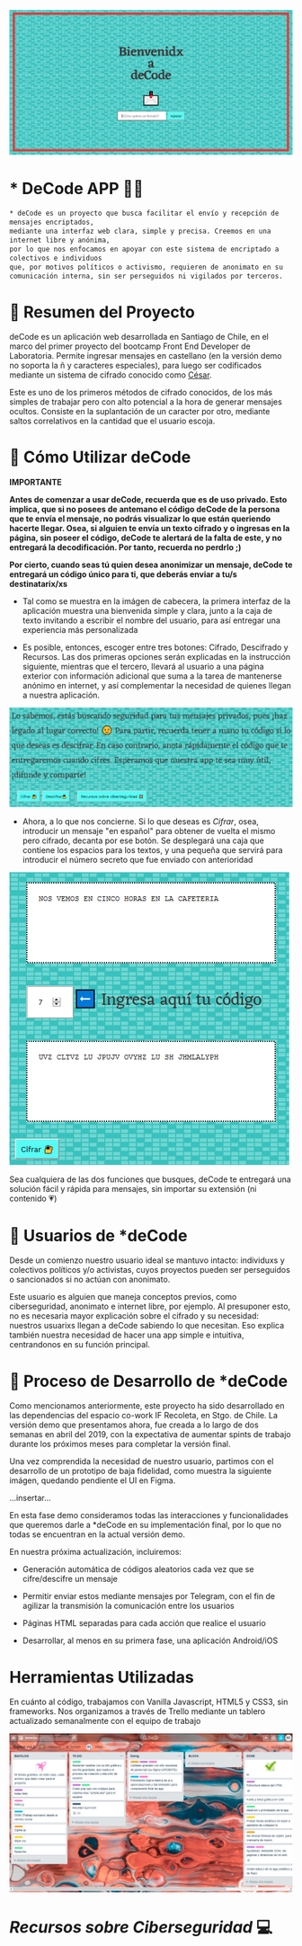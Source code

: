 ![banner](src/img/banner.png)
# * **DeCode** APP 🔑📧
```text
* deCode es un proyecto que busca facilitar el envío y recepción de mensajes encriptados, 
mediante una interfaz web clara, simple y precisa. Creemos en una internet libre y anónima, 
por lo que nos enfocamos en apoyar con este sistema de encriptado a colectivos e individuos 
que, por motivos políticos o activismo, requieren de anonimato en su comunicación interna, sin ser perseguidos ni vigilados por terceros.
```

# 🔷 Resumen del Proyecto
deCode es un aplicación web desarrollada en Santiago de Chile, en el marco del primer proyecto del bootcamp Front End Developer de Laboratoria. Permite ingresar mensajes en castellano (en la versión demo no soporta la ñ y caracteres especiales), para luego ser codificados mediante un sistema de cifrado conocido como [César](https://en.wikipedia.org/wiki/Caesar_cipher). 

Este es uno de los primeros métodos de cifrado conocidos, de los más simples de trabajar pero con alto potencial a la hora de generar mensajes ocultos. Consiste en la suplantación de un caracter por otro, mediante saltos correlativos en la cantidad que el usuario escoja.


# 🔷 Cómo Utilizar deCode 

**IMPORTANTE** 

**Antes de comenzar a usar deCode, recuerda que es de uso privado. Esto implica, que si no posees de antemano el código deCode de la persona que te envía el mensaje, no podrás visualizar lo que están queriendo hacerte llegar. Osea, si alguien te envía un texto cifrado y o ingresas en la página, sin poseer el código, deCode te alertará de la falta de este, y no entregará la decodificación. Por tanto, recuerda no perdrlo ;)**

**Por cierto, cuando seas tú quien desea anonimizar un mensaje, deCode te entregará un código único para ti, que deberás enviar a tu/s destinatarix/xs**

* Tal como se muestra en la imágen de cabecera, la primera interfaz de la aplicación muestra una bienvenida simple y clara, junto a la caja de texto invitando a escribir el nombre del usuario, para así entregar una experiencia más personalizada

* Es posible, entonces, escoger entre tres botones: Cifrado, Descifrado y Recursos. Las dos primeras opciones serán explicadas en la instrucción siguiente, mientras que el tercero, llevará al usuario a una página exterior con información adicional que suma a la tarea de mantenerse anónimo en internet, y así complementar la necesidad de quienes llegan a nuestra aplicación.

![dos](src/img/3.png)


* Ahora, a lo que nos concierne. Si lo que deseas es *Cifrar*, osea, introducir un mensaje "en español" para obtener de vuelta el mismo pero cifrado, decanta por ese botón. Se desplegará una caja que contiene los espacios para los textos, y una pequeña que servirá para introducir el número secreto que fue enviado con anterioridad

![tres](src/img/4.png)

Sea cualquiera de las dos funciones que busques, deCode te entregará una solución fácil y rápida para mensajes, sin importar su extensión (ni contenido 💗)


# 🔷 Usuarios de *deCode
Desde un comienzo nuestro usuario ideal se mantuvo intacto: individuxs y colectivos políticos y/o activistas, cuyos proyectos pueden ser perseguidos o sancionados si no actúan con anonimato. 

Este usuario es alguien que maneja conceptos previos, como ciberseguridad, anonimato e internet libre, por ejemplo. Al presuponer esto, no es necesaria mayor explicación sobre el cifrado y su necesidad: nuestros usuarixs llegan a deCode sabiendo lo que necesitan. Eso explica también nuestra necesidad de hacer una app simple e intuitiva, centrandonos en su función principal.


# 🔷 Proceso de Desarrollo de *deCode

Como mencionamos anteriormente, este proyecto ha sido desarrollado en las dependencias del espacio co-work IF Recoleta, en Stgo. de Chile. La versión demo que presentamos ahora, fue creada a lo largo de dos semanas en abril del 2019, con la expectativa de aumentar spints de trabajo durante los próximos meses para completar la versión final.


Una vez comprendida la necesidad de nuestro usuario, partimos con el desarrollo de un prototipo de baja fidelidad, como muestra la siguiente imágen, quedando pendiente el UI en Figma.

...insertar...

En esta fase demo consideramos todas las interacciones y funcionalidades que queremos darle a *deCode en su implementación final, por lo que no todas se encuentran en la actual versión demo.

En nuestra próxima actualización, incluiremos:
* Generación automática de códigos aleatorios cada vez que se cifre/descifre un mensaje
* Permitir enviar estos mediante mensajes por Telegram, con el fin de agilizar la transmisión la comunicación entre los usuarios

* Páginas HTML separadas para cada acción que realice el usuario

* Desarrollar, al menos en su primera fase, una aplicación Android/iOS


# Herramientas Utilizadas

En cuánto al código, trabajamos con Vanilla Javascript, HTML5 y CSS3, sin frameworks. 
Nos organizamos a través de Trello mediante un tablero actualizado semanalmente con el equipo de trabajo 

![cuatro](src/img/trello.png)




# *Recursos sobre Ciberseguridad* 💻 